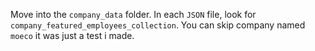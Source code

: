 Move into the `company_data` folder. In each `JSON` file, look for `company_featured_employees_collection`. You can skip company named `moeco` it was just a test i made.